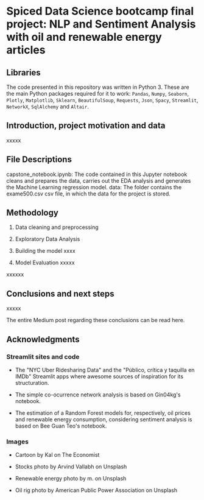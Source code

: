 # Spiced Data Science bootcamp final project: NLP and Sentiment Analysis with oil and renewable energy articles
## Libraries
The code presented in this repository was written in Python 3. These are the main Python packages required for it to work: `Pandas`, `Numpy`, `Seaborn`, `Plotly`, `Matplotlib`, `Sklearn`, `BeautifulSoup`, `Requests`, `Json`, `Spacy`, `Streamlit`, `NetworkX`, `SqlAlchemy` and `Altair`.

## Introduction, project motivation and data
xxxxx

## File Descriptions
capstone_notebook.ipynb: The code contained in this Jupyter notebook cleans and prepares the data, carries out the EDA analysis and generates the Machine Learning regression model.
data: The folder contains the exame500.csv csv file, in which the data for the project is stored.

## Methodology
1. Data cleaning and preprocessing
2. Exploratory Data Analysis


3. Building the model
xxxx

4. Model Evaluation
xxxxx



xxxxxx

## Conclusions and next steps
xxxxx

The entire Medium post regarding these conclusions can be read here.

## Acknowledgments
### Streamlit sites and code
- The "NYC Uber Ridesharing Data" and the "Público, crítica y taquilla en IMDb" Streamlit apps where awesome sources of inspiration for its structuration.

- The simple co-ocurrence network analysis is based on Gin04kg's notebook.

- The estimation of a Random Forest models for, respectively, oil prices and renewable energy consumption, considering sentiment analysis is based on Bee Guan Teo's notebook.

### Images
- Cartoon by Kal on The Economist

- Stocks photo by Arvind Vallabh on Unsplash

- Renewable energy photo by m. on Unsplash

- Oil rig photo by American Public Power Association on Unsplash
